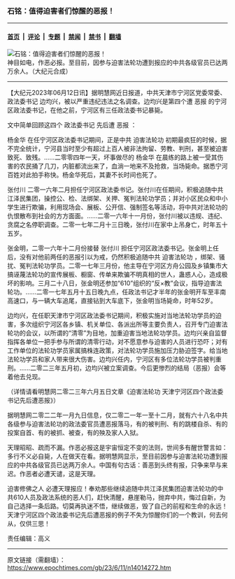 ### 石铭：值得迫害者们惊醒的恶报！

---

#### [首页](../../../..?n14014272) &nbsp;|&nbsp; [评论](../../../../../epoch-comment?n14014272) &nbsp;|&nbsp; [专题](../../../../../epoch-special?n14014272) &nbsp;|&nbsp; [禁闻](../../../../../epoch-news?n14014272) &nbsp;|&nbsp; [禁书](../../../../../books?n14014272) &nbsp;|&nbsp; [翻墙](https://github.com/gfw-breaker/nogfw/blob/master/README.md?n14014272)


<div><img alt="石铭：值得迫害者们惊醒的恶报！" class="attachment-djy_600_400 size-djy_600_400 wp-post-image" src="https://i.epochtimes.com/assets/uploads/2023/05/id13993410-95d4b9ee87d4abf9229f27be738525d0-600x400.jpg"/>
<div class="caption">
 神目如电，作恶必报。至目前，因参与迫害法轮功遭到报应的中共各级官员已达两万余人。（大纪元合成）
</div></div><hr/><div class="post_content" id="artbody" itemprop="articleBody">
 <!-- article content begin -->
 <p>
  【大纪元2023年06月12日讯】据明慧网近日报道，中共天津市宁河区党委常委、
  <ok href="https://www.epochtimes.com/gb/tag/%E6%94%BF%E6%B3%95%E5%A7%94%E4%B9%A6%E8%AE%B0.html">
   政法委书记
  </ok>
  边均兴，被以严重违纪违法之名调查。边均兴是第四个遭
  <ok href="https://www.epochtimes.com/gb/tag/%E6%81%B6%E6%8A%A5.html">
   恶报
  </ok>
  的宁河区政法委书记，在他之前，宁河区有三任政法委书记暴毙。
 </p>
 <p>
  文中简单回顾这四个
  <ok href="https://www.epochtimes.com/gb/tag/%E6%94%BF%E6%B3%95%E5%A7%94%E4%B9%A6%E8%AE%B0.html">
   政法委书记
  </ok>
  先后遭
  <ok href="https://www.epochtimes.com/gb/tag/%E6%81%B6%E6%8A%A5.html">
   恶报
  </ok>
  ：
 </p>
 <p>
  <ok href="https://www.epochtimes.com/gb/tag/%E6%9D%A8%E9%87%91%E5%8D%8E.html">
   杨金华
  </ok>
  在任宁河区政法委书记期间，正是中共
  <ok href="https://www.epochtimes.com/gb/tag/%E8%BF%AB%E5%AE%B3%E6%B3%95%E8%BD%AE%E5%8A%9F.html">
   迫害法轮功
  </ok>
  初期最疯狂的时候，据不完全统计，宁河县当时至少有超过上百人被非法拘留、劳教、判刑，甚至被迫害致死、致残。……二零零四年一天，坏事做尽的
  <ok href="https://www.epochtimes.com/gb/tag/%E6%9D%A8%E9%87%91%E5%8D%8E.html">
   杨金华
  </ok>
  在晨练的路上被一受其伤害的农民捅了几刀，内脏都流出来了，血淌一地来不及抢救，当场毙命。据悉宁河百姓对此拍手称快。杨金华死后，其妻不长时间也死了。
 </p>
 <p>
  <ok href="https://www.epochtimes.com/gb/tag/%E5%BC%A0%E4%BB%98%E5%B7%9D.html">
   张付川
  </ok>
  二零一六年二月担任宁河区政法委书记。张付川在任期间，积极追随中共江泽民集团，操控公、检、法绑架、关押、冤判法轮功学员；并对小区民众和中小学生进行欺骗，利用现场会、展板、公开信、强制签名等活动，将中共对法轮功的仇恨散布到社会的方方面面。……二零一六年十一月份，张付川被以违规、违纪、贪腐之名停职调查。二零一七年二月十三日晚，张付川在家中上吊身亡，时年五十五岁。
 </p>
 <p>
  张金明，二零一六年十二月份接替
  <ok href="https://www.epochtimes.com/gb/tag/%E5%BC%A0%E4%BB%98%E5%B7%9D.html">
   张付川
  </ok>
  担任宁河区政法委书记。张金明上任后，没有对他前两任的恶报引以为戒，仍然积极追随中共
  <ok href="https://www.epochtimes.com/gb/tag/%E8%BF%AB%E5%AE%B3%E6%B3%95%E8%BD%AE%E5%8A%9F.html">
   迫害法轮功
  </ok>
  ，绑架、骚扰、冤判法轮功学员。二零一七年三月份，他主导在宁河区方舟公园及乡镇集市大搞诬蔑法轮功的宣传展板、橱窗、传单来欺骗不明真相的世人，蛊惑人心，造成极坏的影响。三月二十八日，张金明还参加“610”组织的“反×教”会议，指导迫害法轮功。……二零一七年五月十五日晚九点，任政法书记才半年的张金明开车至丰南高速口，与一辆大车追尾，直接钻到大车底下，张金明当场毙命，时年52岁。
 </p>
 <p>
  边均兴，在任职天津市宁河区政法委书记期间，积极实施对当地法轮功学员的迫害，多次组织宁河区各乡镇、机关单位、各派出所等主要负责人，召开专门迫害法轮功的会议，以所谓的“清零”为目地，加重迫害当地法轮功学员。边均兴亲自监督指挥各单位一把手参与所谓的清零行动，对不愿意参与迫害的人员进行恐吓；对有工作单位的法轮功学员家属搞株连政策，对法轮功学员施加压力胁迫签字。给当地法轮功学员和家人带来很大伤害。边均兴任内，宁河区有多位法轮功学员被判重刑。……二零二三年五月初，边均兴被立案调查。今后更惨烈的结局（恶报）会等着他去兑现。
 </p>
 <p>
  （详情请看明慧网二零二三年六月五日文章《迫害法轮功 天津宁河区四个政法委书记先后遭恶报》）
 </p>
 <p>
  据明慧网二零二二年一月九日信息，仅二零二一年一至十二月，就有六十八名中共各级参与迫害法轮功的政法委官员遭恶报落马，有的被判刑、有的跳楼自杀、有的投案自首、有的被抓、被查，有的殃及家人入狱。
 </p>
 <p>
  天理昭昭、疏而不漏。作恶必报这是宇宙恒定不变的法则，世间多有醒世警言如：多行不义必自毙，人在做天在看。据明慧网显示，至目前因参与迫害法轮功遭到报应的中共各级官员已达两万余人。中国有句古话：善恶到头终有报，只争来早与来迟。作恶者必遭天谴，这是天理。
 </p>
 <p>
  迫害修佛之人 必遭天理报应！奉劝那些继续追随中共江泽民集团迫害法轮功的中共610人员及政法系统的恶人们，赶快清醒，悬崖勒马，抛弃中共，悔过自新，为自己选择一条后路。切莫再执迷不悟，继续做恶，毁了自己的前程和生命的永远！天津宁河区四个政法委书记先后遭恶报的例子不失为惊醒你们的一个教训，何去何从，仅供三思！
 </p>
 <p>
  责任编辑：高义
 </p>
 <!-- article content end -->
 <div id="below_article_ad">
 </div>
</div>


---

原文链接（需翻墙）：https://www.epochtimes.com/gb/23/6/11/n14014272.htm